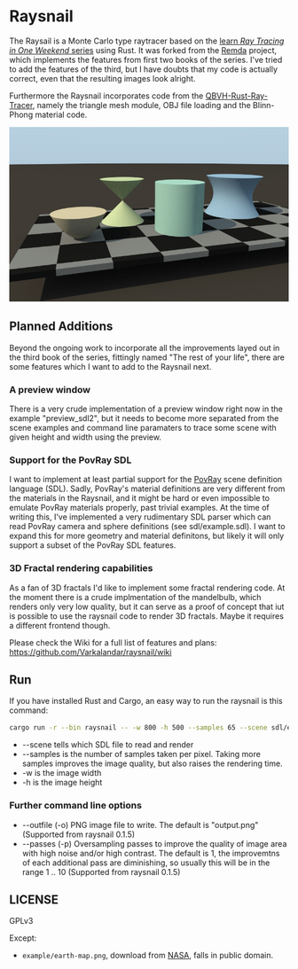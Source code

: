 # Raysnail

The Raysail is a Monte Carlo type raytracer based on the [learn *Ray Tracing in One Weekend* series][book-series] using Rust. It was forked from the [Remda] project, which implements the features from first two books of the series. I've tried to add the features of the third, but I have doubts that my code is actually correct, even that the resulting images look alright.

Furthermore the Raysnail incorporates code from the [QBVH-Rust-Ray-Tracer], namely the triangle mesh module, OBJ file loading and the Blinn-Phong material code.

![Quadric shapes](https://raw.githubusercontent.com/Varkalandar/raysnail/master/examples/sdl_quadrics.jpg)

## Planned Additions

Beyond the ongoing work to incorporate all the improvements layed out in the third book of the series, fittingly named "The rest of your life", there are some features which I want to add to the Raysnail next.

### A preview window

There is a very crude implementation of a preview window right now in the example "preview_sdl2", but it needs to become more separated from the scene examples and command line paramaters to trace some scene with given height and width using the preview.

### Support for the PovRay SDL

I want to implement at least partial support for the [PovRay] scene definition language (SDL). Sadly, PovRay's material definitions are very different from the materials in the Raysnail, and it might be hard or even impossible to emulate PovRay materials properly, past trivial examples. At the time of writing this, I've implemented a very rudimentary SDL parser which can read PovRay camera and sphere definitions (see sdl/example.sdl). I want to expand this for more geometry and material definitons, but likely it will only support a subset of the PovRay SDL features.

### 3D Fractal rendering capabilities

As a fan of 3D fractals I'd like to implement some fractal rendering code. At the moment there is a crude implmentation of the mandelbulb, which renders only very low quality, but it can serve as a proof of concept that iut is possible to use the raysnail code to render 3D fractals. Maybe it requires a different frontend though.

Please check the Wiki for a full list of features and plans:
https://github.com/Varkalandar/raysnail/wiki

## Run

If you have installed Rust and Cargo, an easy way to run the raysnail is this command: 

```bash
cargo run -r --bin raysnail -- -w 800 -h 500 --samples 65 --scene sdl/example.sdl
```
* --scene <File> tells which SDL file to read and render
* --samples is the number of samples taken per pixel. Taking more samples improves the image quality, but also raises the rendering time.
* -w <Integer> is the image width
* -h <Integer> is the image height

### Further command line options

* --outfile (-o) PNG image file to write. The default is "output.png" (Supported from raysnail 0.1.5)
* --passes (-p) Oversampling passes to improve the quality of image area with high noise and/or high contrast. The default is 1, the improvemtns of each additional pass are diminishing, so usually this will be in the range 1 .. 10 (Supported from raysnail 0.1.5)

## LICENSE

GPLv3

Except:

- `example/earth-map.png`, download from [NASA][earth-map-source], falls in public domain.

[book-series]: https://raytracing.github.io/
[book-1]: https://raytracing.github.io/books/RayTracingInOneWeekend.html
[book-2]: https://raytracing.github.io/books/RayTracingTheNextWeek.html
[book-3]: https://raytracing.github.io/books/RayTracingTheRestOfYourLife.html
[earth-map-source]: http://visibleearth.nasa.gov/view.php?id=57752
[Remda]: https://github.com/7sDream/remda
[QBVH-Rust-Ray-Tracer]: https://github.com/miguelggcc/QBVH-Rust-Ray-Tracer
[PovRay]: http://www.povray.org/
